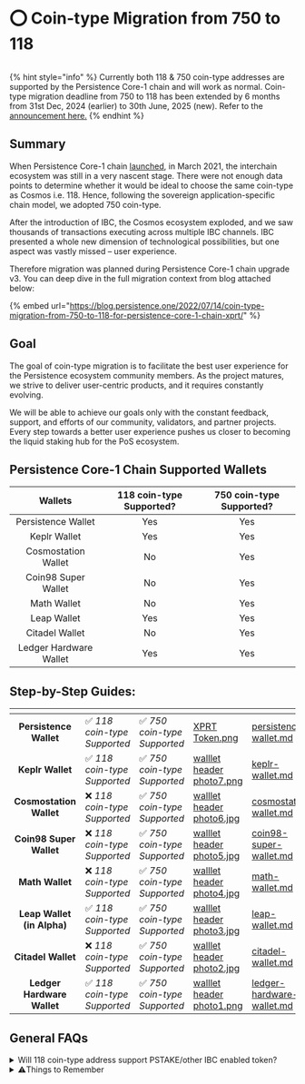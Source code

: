 # ⭕ Coin-type Migration from 750 to 118

<figure><img src="../../.gitbook/assets/Screenshot 2023-10-23 at 1.01.40 PM.png" alt=""><figcaption></figcaption></figure>

{% hint style="info" %}
Currently both 118 & 750 coin-type addresses are supported by the Persistence Core-1 chain and will work as normal. Coin-type migration deadline from 750 to 118 has been extended by 6 months from 31st Dec, 2024 (earlier) to 30th June, 2025 (new). Refer to the [announcement here.](https://x.com/PersistenceOne/status/1840701305163321719)
{% endhint %}

## Summary

When Persistence Core-1 chain [launched](https://blog.persistence.one/2021/03/29/the-persistence-mainnet-is-launching-on-march-30th-introducing-our-world-class-genesis-validators/), in March 2021, the interchain ecosystem was still in a very nascent stage. There were not enough data points to determine whether it would be ideal to choose the same coin-type as Cosmos i.e. 118. Hence, following the sovereign application-specific chain model, we adopted 750 coin-type.

After the introduction of IBC, the Cosmos ecosystem exploded, and we saw thousands of transactions executing across multiple IBC channels. IBC presented a whole new dimension of technological possibilities, but one aspect was vastly missed – user experience.

Therefore migration was planned during Persistence Core-1 chain upgrade v3. You can deep dive in the full migration context from blog attached below:

{% embed url="https://blog.persistence.one/2022/07/14/coin-type-migration-from-750-to-118-for-persistence-core-1-chain-xprt/" %}

## Goal

The goal of coin-type migration is to facilitate the best user experience for the Persistence ecosystem community members. As the project matures, we strive to deliver user-centric products, and it requires constantly evolving.

We will be able to achieve our goals only with the constant feedback, support, and efforts of our community, validators, and partner projects. Every step towards a better user experience pushes us closer to becoming the liquid staking hub for the PoS ecosystem.

## Persistence Core-1 Chain Supported Wallets

|         Wallets        | 118 coin-type Supported? | 750 coin-type Supported? |
| :--------------------: | :----------------------: | :----------------------: |
|   Persistence Wallet   |            Yes           |            Yes           |
|      Keplr Wallet      |            Yes           |            Yes           |
|   Cosmostation Wallet  |            No            |            Yes           |
|   Coin98 Super Wallet  |            No            |            Yes           |
|       Math Wallet      |            No            |            Yes           |
|       Leap Wallet      |            Yes           |            Yes           |
|     Citadel Wallet     |            No            |            Yes           |
| Ledger Hardware Wallet |            Yes           |            Yes           |

## Step-by-Step Guides:

<table data-view="cards"><thead><tr><th align="center"></th><th></th><th></th><th data-hidden data-card-cover data-type="files"></th><th data-hidden data-card-target data-type="content-ref"></th></tr></thead><tbody><tr><td align="center"><strong>Persistence Wallet</strong></td><td>✅ <em>118 coin-type Supported</em></td><td>✅ <em>750 coin-type Supported</em></td><td><a href="../../.gitbook/assets/XPRT Token.png">XPRT Token.png</a></td><td><a href="persistence-wallet.md">persistence-wallet.md</a></td></tr><tr><td align="center"><strong>Keplr Wallet</strong></td><td>✅ <em>118 coin-type Supported</em></td><td>✅ <em>750 coin-type Supported</em></td><td><a href="../../.gitbook/assets/walllet header photo7.png">walllet header photo7.png</a></td><td><a href="keplr-wallet.md">keplr-wallet.md</a></td></tr><tr><td align="center"><strong>Cosmostation Wallet</strong></td><td>❌ <em>118 coin-type Supported</em></td><td>✅ <em>750 coin-type Supported</em></td><td><a href="../../.gitbook/assets/walllet header photo6.jpg">walllet header photo6.jpg</a></td><td><a href="cosmostation-wallet.md">cosmostation-wallet.md</a></td></tr><tr><td align="center"><strong>Coin98 Super Wallet</strong></td><td>❌ <em>118 coin-type Supported</em></td><td>✅ <em>750 coin-type Supported</em></td><td><a href="../../.gitbook/assets/walllet header photo5.jpg">walllet header photo5.jpg</a></td><td><a href="coin98-super-wallet.md">coin98-super-wallet.md</a></td></tr><tr><td align="center"><strong>Math Wallet</strong></td><td>❌ <em>118 coin-type Supported</em></td><td>✅ <em>750 coin-type Supported</em></td><td><a href="../../.gitbook/assets/walllet header photo4.jpg">walllet header photo4.jpg</a></td><td><a href="math-wallet.md">math-wallet.md</a></td></tr><tr><td align="center"><strong>Leap Wallet (in Alpha)</strong></td><td>✅ <em>118 coin-type Supported</em></td><td>✅ <em>750 coin-type Supported</em></td><td><a href="../../.gitbook/assets/walllet header photo3.jpg">walllet header photo3.jpg</a></td><td><a href="leap-wallet.md">leap-wallet.md</a></td></tr><tr><td align="center"><strong>Citadel Wallet</strong></td><td>❌ <em>118 coin-type Supported</em></td><td>✅ <em>750 coin-type Supported</em></td><td><a href="../../.gitbook/assets/walllet header photo2.jpg">walllet header photo2.jpg</a></td><td><a href="citadel-wallet.md">citadel-wallet.md</a></td></tr><tr><td align="center"><strong>Ledger Hardware Wallet</strong></td><td>✅ <em>118 coin-type Supported</em></td><td>✅ <em>750 coin-type Supported</em></td><td><a href="../../.gitbook/assets/walllet header photo1.png">walllet header photo1.png</a></td><td><a href="ledger-hardware-wallet.md">ledger-hardware-wallet.md</a></td></tr></tbody></table>

## General FAQs

<details>

<summary>Will 118 coin-type address support PSTAKE/other IBC enabled token?</summary>

Yes, all the IBC enabled tokens will work as usual including $PSTAKE. Kindly visit respective wallets tab for steps.

</details>

<details>

<summary>⚠️Things to Remember</summary>

1. No one from the persistence team will contact you to help you migrate your tokens.
2. Never share your seed with anyone.
3. Always make sure that you are using the correct and SSL enabled URL.
4. The only way to contact persistence team is by messaging on the verified [Persistence community chat on Telegram](https://t.me/PersistenceOneChat).

</details>
